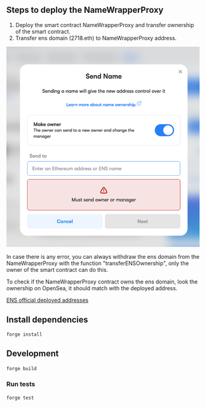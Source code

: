 ## Steps to deploy the NameWrapperProxy

1. Deploy the smart contract NameWrapperProxy and transfer ownership of the smart contract.
2. Transfer ens domain (2718.eth) to NameWrapperProxy address.

![Transfer ens domain](./sendENSName.png)


In case there is any error, you can always withdraw the ens domain from the NameWrapperProxy with the function "transferENSOwnership", only the owner of the smart contract can do this.

To check if the NameWrapperProxy contract owns the ens domain, look the ownership on OpenSea, it should match with the deployed address.

[ENS official deployed addresses](https://discuss.ens.domains/t/namewrapper-updates-including-testnet-deployment-addresses/14505)

## Install dependencies

```sh
forge install
```
## Development

```sh
forge build
```

### Run tests

```sh
forge test
```
